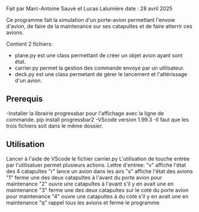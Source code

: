 Fait par Marc-Antoine Sauvé et Lucas Lalumière 
date : 28 avril 2025

Ce programme fait la simulation d'un porte-avion permettant l'envoie d'avion, de faire de la maintenance sur ses catapultes et de faire atterrir ces avions.

Contient 2 fichiers:
- plane.py est une class permettant de créer un objet avion ayant sont état.
- carrier.py permet la gestion des commande envoyé par un utilisateur.
- deck.py est une class permetant de gérer le lancement et l'attérissage d'un avion.

## Prerequis
-Installer la librairie progressbar pour l'affichage avec la ligne de commande.
    pip install progressbar2
-VScode version 1.99.3
-Il faut que les trois fichiers soit dans le même dossier.

## Utilisation
Lancer à l'aide de VScode le fichier carrier.py
    L'utilisation de touche entrée par l'utilisatuer permet plusieurs actions.
    Lettre d'entree:    "v" affiche l'état des 4 catapultes
                        "r" lance un avion dans les airs
                        "s" affiche l'état des avions 
                        "1" ferme une des deux catapultes à l'avant du porte avion pour maintenance
                        "2" ouvre une catapultes à l'avant s'il y en avait une en maintenance
                        "3" ferme une des deux catapultes sur le coté du porte avion pour maintenance
                        "4" ouvre une catapultes à du coté s'il y en avait une en maintenance
                        "q" rappel tous les avions et ferme le programme
